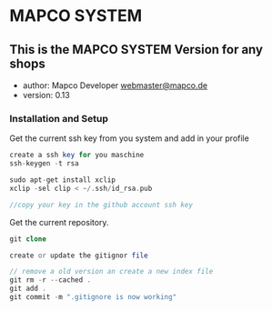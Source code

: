 MAPCO SYSTEM
===================
This is the MAPCO SYSTEM Version for any shops
-----------------------------------------------------------------

* author: Mapco Developer <webmaster@mapco.de>
* version: 0.13

### Installation and Setup

Get the current ssh key from you system and add in your profile

```php
create a ssh key for you maschine
ssh-keygen -t rsa
```

```php
sudo apt-get install xclip
xclip -sel clip < ~/.ssh/id_rsa.pub

//copy your key in the github account ssh key
```

Get the current repository.

```php
git clone

```

```php
create or update the gitignor file

// remove a old version an create a new index file
git rm -r --cached .
git add .
git commit -m ".gitignore is now working"
```
